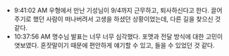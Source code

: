 
- 9:41:02 AM 우형에서 만난 기성님이 9/4까지 근무하고, 퇴사하신다고 한다. 끌어주기로 했던 사람이 떠나버려서 고생을 하셨던 상황이었는데, 다른 길을 찾으신 것 같다.
- 10:37:56 AM 명수님 발표는 너무 너무 심각했다. 포맷과 전달 방식에 대한 고민이 엿보였다. 혼잣말이기 때문에 편안하게 얘기할 수 있고, 들을 수 있었던 것 같다.